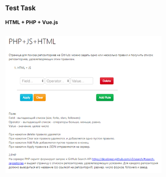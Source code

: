 <h2>Test Task</h2>
<h3>HTML + PHP + Vue.js</h3>
<br>
<img src="https://github.com/rtdox/test_task/blob/master/Test_Task_PHP+JS+HTML.png?raw=true" style="max-width: 100%;">
